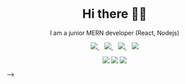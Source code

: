 <h1 align='center'>Hi there 👋🏾</h1>

<p align='center'>I am a junior MERN developer (React, Nodejs) </p>

<p align='center'>
<a href="https://t.me/Sardor_2112" target="_blank">
  <img src="https://img.shields.io/badge/TELEGRAM-%2325D366.svg?&style=for-the-badge&logo=telegram&logoColor=white" />
</a>&nbsp;&nbsp;
<!-- <a href="https://twitter.com/AwedaIdris" target="_blank">
  <img src="https://img.shields.io/badge/twitter-%231DA1F2.svg?&style=for-the-badge&logo=twitter&logoColor=white" />
</a>&nbsp;&nbsp; -->
<a href="https://www.linkedin.com/in/sardor-safarov-151453236/" target="_blank">
  <img src="https://img.shields.io/badge/linkedin-%230077B5.svg?&style=for-the-badge&logo=linkedin&logoColor=white" />
</a>&nbsp;&nbsp;
<a href="mailto:sardorsafarov090@gmail.com" target="_blank">
  <img src="https://img.shields.io/badge/email me-%23D14836.svg?&style=for-the-badge&logo=gmail&logoColor=white" />
</a>&nbsp;&nbsp;
  <img src="https://gpvc.arturio.dev/Sardor-21" />
  
  <p align = "center">
  <img src = "https://github-readme-stats.vercel.app/api?username=Sardor-21&show_icons=true&theme=tokyonight&line_height=27">
  <img src = "https://github-readme-stats.vercel.app/api/top-langs/?username=Sardor-21&hide=css,javascript,html,node,express&theme=tokyonight">
  <img src = "https://github-readme-streak-stats.herokuapp.com/?user=Sardor-21">
</p>
</p> -->
 
<!--
<p align='center'>
<a href="https://stackoverflow.com/users/10612336/iamnotstatic"><img src="https://stackoverflow.com/users/flair/10835183.png" width="208" height="58" alt="profile for Abdulfatai at Stack Overflow, Q&amp;A for professional and enthusiast programmers" title="profile for Abdulfatai at Stack Overflow, Q&amp;A for professional and enthusiast programmers"></a>&nbsp;&nbsp;
</p>


![game](https://user-images.githubusercontent.com/82907151/151235530-950b4ba2-0a13-4c19-833d-2f0a698fe8d3.gif)